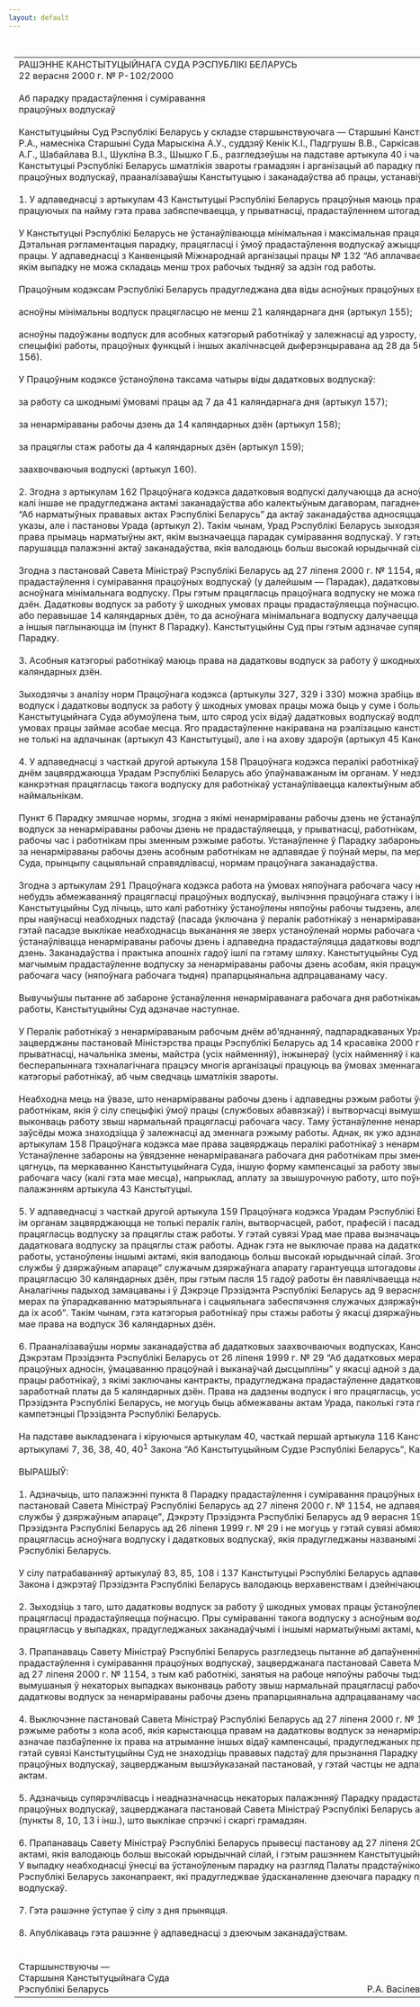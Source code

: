 ```yaml
---
layout: default
---
```


<div style="margin: 0px auto; width: 1000px;">

<div id="flag">

 

</div>

<div id="fixedWidth">

<div id="body">

<div id="columnSpanned">

<div id="content" style="margin: 10px">

<table>
<colgroup>
<col style="width: 100%" />
</colgroup>
<tbody>
<tr class="odd">
<td><div data-align="center" style="text-transform: uppercase;">
Рашэнне Канстытуцыйнага Суда Рэспублікі Беларусь
</div>
<div data-align="center">
22 верасня 2000 г. № Р-102/2000
</div>
<div data-align="left" style="width: 400px; margin-top: 20px; margin-bottom: 20px;">
Аб парадку прадастаўлення і суміравання працоўных водпускаў
</div>
<div data-align="justify">
Канстытуцыйны Суд Рэспублікі Беларусь у складзе старшынствуючага — Старшыні Канстытуцыйнага Суда Васілевіча Р.А., намесніка Старшыні Суда Марыскіна А.У., суддзяў Кенік К.I., Падгрушы В.В., Саркісавай Э.А., Філіпчык Р.I., Цікавенкі А.Г., Шабайлава В.І., Шукліна В.З., Шышко Г.Б., разгледзеўшы на падставе артыкула 40 і часткі першай артыкула 116 Канстытуцыі Рэспублікі Беларусь шматлікія звароты грамадзян і арганізацый аб парадку прадастаўлення і суміравання працоўных водпускаў, прааналізаваўшы Канстытуцыю і заканадаўства аб працы, устанавіў наступнае.
</div>
<div data-align="justify">
 
</div>
<div data-align="justify">
1. У адпаведнасці з артыкулам 43 Канстытуцыі Рэспублікі Беларусь працоўныя маюць права на адпачынак. Для працуючых па найму гэта права забяспечваецца, у прыватнасці, прадастаўленнем штогадовых аплачваемых водпускаў.
</div>
<div data-align="justify">
 
</div>
<div data-align="justify">
У Канстытуцыі Рэспублікі Беларусь не ўстанаўліваюцца мінімальная і максімальная працягласць штогадовага водпуску. Дэтальная рэгламентацыя парадку, працягласці і ўмоў прадастаўлення водпускаў ажыццяўляецца заканадаўствам аб працы. У адпаведнасці з Канвенцыяй Міжнароднай арганізацыі працы № 132 “Аб аплачваемых водпусках” водпуск ні ў якім выпадку не можа складаць менш трох рабочых тыдняў за адзін год работы.
</div>
<div data-align="justify">
 
</div>
<div data-align="justify">
Працоўным кодэксам Рэспублікі Беларусь прадугледжана два віды асноўных працоўных водпускаў:
</div>
<div data-align="justify">
 
</div>
<div data-align="justify">
асноўны мінімальны водпуск працягласцю не менш 21 каляндарнага дня (артыкул 155);
</div>
<div data-align="justify">
 
</div>
<div data-align="justify">
асноўны падоўжаны водпуск для асобных катэгорый работнікаў у залежнасці ад узросту, стану здароўя, характару і спецыфікі работы, працоўных функцый і іншых акалічнасцей дыферэнцыравана ад 28 да 56 каляндарных дзён (артыкул 156).
</div>
<div data-align="justify">
 
</div>
<div data-align="justify">
У Працоўным кодэксе ўстаноўлена таксама чатыры віды дадатковых водпускаў:
</div>
<div data-align="justify">
 
</div>
<div data-align="justify">
за работу са шкоднымі ўмовамі працы ад 7 да 41 каляндарнага дня (артыкул 157);
</div>
<div data-align="justify">
 
</div>
<div data-align="justify">
за ненарміраваны рабочы дзень да 14 каляндарных дзён (артыкул 158);
</div>
<div data-align="justify">
 
</div>
<div data-align="justify">
за працяглы стаж работы да 4 каляндарных дзён (артыкул 159);
</div>
<div data-align="justify">
 
</div>
<div data-align="justify">
заахвочваючыя водпускі (артыкул 160).
</div>
<div data-align="justify">
 
</div>
<div data-align="justify">
2. Згодна з артыкулам 162 Працоўнага кодэкса дадатковыя водпускі далучаюцца да асноўнага мінімальнага водпуску, калі іншае не прадугледжана актамі заканадаўства або калектыўным дагаворам, пагадненнем. У адпаведнасці з Законам “Аб нарматыўных прававых актах Рэспублікі Беларусь” да актаў заканадаўства адносяцца не толькі законы, дэкрэты, указы, але і пастановы Урада (артыкул 2). Такім чынам, Урад Рэспублікі Беларусь зыходзячы са сваёй кампетэнцыі мае права прымаць нарматыўны акт, якім вызначаецца парадак суміравання водпускаў. У гэтым выпадку не могуць парушацца палажэнні актаў заканадаўства, якія валодаюць больш высокай юрыдычнай сілай.
</div>
<div data-align="justify">
 
</div>
<div data-align="justify">
Згодна з пастановай Савета Міністраў Рэспублікі Беларусь ад 27 ліпеня 2000 г. № 1154, якой зацверджаны Парадак прадастаўлення і суміравання працоўных водпускаў (у далейшым — Парадак), дадатковыя водпускі далучаюцца да асноўнага мінімальнага водпуску. Пры гэтым працягласць працоўнага водпуску не можа перавышаць 35 каляндарных дзён. Дадатковы водпуск за работу ў шкодных умовах працы прадастаўляецца поўнасцю. Калі дадатковы водпуск роўны або перавышае 14 каляндарных дзён, то да асноўнага мінімальнага водпуску далучаецца водпуск большай працягласці, а іншыя паглынаюцца ім (пункт 8 Парадку). Канстытуцыйны Суд пры гэтым адзначае супярэчлівасць норм пункта 8 Парадку.
</div>
<div data-align="justify">
 
</div>
<div data-align="justify">
3. Асобныя катэгорыі работнікаў маюць права на дадатковы водпуск за работу ў шкодных умовах працы больш за 14 каляндарных дзён.
</div>
<div data-align="justify">
 
</div>
<div data-align="justify">
Зыходзячы з аналізу норм Працоўнага кодэкса (артыкулы 327, 329 і 330) можна зрабіць вывад, што асноўны працоўны водпуск і дадатковы водпуск за работу ў шкодных умовах працы можа быць у суме і больш 35 дзён. Такая пазіцыя Канстытуцыйнага Суда абумоўлена тым, што сярод усіх відаў дадатковых водпускаў водпуск за работу ў шкодных умовах працы займае асобае месца. Яго прадастаўленне накіравана на рэалізацыю канстытуцыўнага права грамадзян не толькі на адпачынак (артыкул 43 Канстытуцыі), але і на ахову здароўя (артыкул 45 Канстытуцыі).
</div>
<div data-align="justify">
 
</div>
<div data-align="justify">
4. У адпаведнасці з часткай другой артыкула 158 Працоўнага кодэкса пералікі работнікаў з ненарміраваным рабочым днём зацвярджаюцца Урадам Рэспублікі Беларусь або ўпаўнаважаным ім органам. У недзяржаўных арганізацыях канкрэтная працягласць такога водпуску для работнікаў устанаўліваецца калектыўным або працоўным дагаворам, наймальнікам.
</div>
<div data-align="justify">
 
</div>
<div data-align="justify">
Пункт 6 Парадку змяшчае нормы, згодна з якімі ненарміраваны рабочы дзень не ўстанаўліваецца і адпаведна дадатковы водпуск за ненарміраваны рабочы дзень не прадастаўляецца, у прыватнасці, работнікам, занятым на рабоце няпоўны рабочы час і работнікам пры зменным рэжыме работы. Устанаўленне ў Парадку забароны на прадастаўленне водпуску за ненарміраваны рабочы дзень асобным работнікам не адпавядае ў поўнай меры, па меркаванню Канстытуцыйнага Суда, прынцыпу сацыяльнай справядлівасці, нормам працоўнага заканадаўства.
</div>
<div data-align="justify">
 
</div>
<div data-align="justify">
Згодна з артыкулам 291 Працоўнага кодэкса работа на ўмовах няпоўнага рабочага часу не цягне для работнікаў якіх-небудзь абмежаванняў працягласці працоўных водпускаў, вылічэння працоўнага стажу і іншых працоўных правоў. Канстытуцыйны Суд лічыць, што калі работніку ўстаноўлены няпоўны рабочы тыдзень, але з поўным рабочым днём, то пры наяўнасці неабходных падстаў (пасада ўключана ў пералік работнікаў з ненарміраваным рабочым днём і работа на гэтай пасадзе выклікае неабходнасць выканання яе зверх устаноўленай нормы рабочага часу) такому работніку можа ўстанаўлівацца ненарміраваны рабочы дзень і адпаведна прадастаўляцца дадатковы водпуск за ненарміраваны рабочы дзень. Заканадаўства і практыка апошніх гадоў ішлі па гэтаму шляху. Канстытуцыйны Суд у гэтай сувязі лічыць магчымым прадастаўленне водпуску за ненарміраваны рабочы дзень асобам, якія працуюць на ўмовах няпоўнага рабочага часу (няпоўнага рабочага тыдня) прапарцыянальна адпрацаванаму часу.
</div>
<div data-align="justify">
 
</div>
<div data-align="justify">
Вывучыўшы пытанне аб забароне ўстанаўлення ненарміраванага рабочага дня работнікам пры зменным рэжыме работы, Канстытуцыйны Суд адзначае наступнае.
</div>
<div data-align="justify">
 
</div>
<div data-align="justify">
У Пералік работнікаў з ненарміраваным рабочым днём аб’яднанняў, падпарадкаваных Ураду Рэспублікі Беларусь, зацверджаны пастановай Міністэрства працы Рэспублікі Беларусь ад 14 красавіка 2000 г. № 58, уключаны пасады, у прыватнасці, начальніка змены, майстра (усіх найменняў), інжынераў (усіх найменняў і катэгорый). Зыходзячы з умоў бесперапыннага тэхналагічнага працэсу многія арганізацыі працуюць ва ўмовах зменнага рэжыму, дзе заняты ўказаныя катэгорыі работнікаў, аб чым сведчаць шматлікія звароты.
</div>
<div data-align="justify">
 
</div>
<div data-align="justify">
Неабходна мець на ўвазе, што ненарміраваны рабочы дзень і адпаведны рэжым работы ўстанаўліваюцца тым работнікам, якія ў сілу спецыфікі ўмоў працы (службовых абавязкаў) і вытворчасці вымушаны ў асобных выпадках выконваць работу звыш нармальнай працягласці рабочага часу. Таму ўстанаўленне ненарміраванага рабочага дня не заўсёды можа знаходзіцца ў залежнасці ад зменнага рэжыму работы. Аднак, як ужо адзначалася, Урад згодна з артыкулам 158 Працоўнага кодэкса мае права зацвярджаць пералікі работнікаў з ненарміраваным рабочым днём. Устанаўленне забароны на ўвядзенне ненарміраванага рабочага дня работнікам пры зменным рэжыме работы можа цягнуць, па меркаванню Канстытуцыйнага Суда, іншую форму кампенсацыі за работу звыш нармальнай працягласці рабочага часу (калі гэта мае месца), напрыклад, аплату за звышурочную работу, што поўнасцю адпавядала б палажэнням артыкула 43 Канстытуцыі.
</div>
<div data-align="justify">
 
</div>
<div data-align="justify">
5. У адпаведнасці з часткай другой артыкула 159 Працоўнага кодэкса Урадам Рэспублікі Беларусь або ўпаўнаважаным ім органам зацвярджаюцца не толькі пералік галін, вытворчасцей, работ, прафесій і пасад, але і ўмовы прадастаўлення і працягласць водпуску за працяглы стаж работы. У гэтай сувязі Урад мае права вызначаць асаблівасці прадастаўлення дадатковага водпуску за працяглы стаж работы. Аднак гэта не выключае права на дадатковы водпуск за працяглы стаж работы, устаноўлены іншымі актамі, якія валодаюць больш высокай юрыдычнай сілай. Згодна з Законам “Аб асновах службы ў дзяржаўным апараце” служачым дзяржаўнага апарату гарантуецца штогадовы аплачваемы водпуск працягласцю 30 каляндарных дзён, пры гэтым пасля 15 гадоў работы ён павялічваецца на 6 каляндарных дзён. Аналагічны падыход замацаваны і ў Дэкрэце Прэзідэнта Рэспублікі Беларусь ад 9 верасня 1997 г. № 16 “Аб некаторых мерах па ўпарадкаванню матэрыяльнага і сацыяльнага забеспячэння служачых дзяржаўнага апарату і прыраўнаваных да іх асоб”. Такім чынам, гэта катэгорыя работнікаў пры стажы работы ў якасці дзяржаўных служачых больш 15 гадоў мае права на водпуск 36 каляндарных дзён.
</div>
<div data-align="justify">
 
</div>
<div data-align="justify">
6. Прааналізаваўшы нормы заканадаўства аб дадатковых заахвочваючых водпусках, Канстытуцыйны Суд адзначае, што Дэкрэтам Прэзідэнта Рэспублікі Беларусь от 26 ліпеня 1999 г. № 29 “Аб дадатковых мерах па ўдасканаленню працоўных адносін, ўмацаванню працоўнай і выканаўчай дысцыпліны” у якасці адной з дадатковых мер стымулявання працы работнікаў, з якімі заключаны кантракты, прадугледжана прадастаўленне дадатковага водпуску з захаваннем заработнай платы да 5 каляндарных дзён. Права на дадзены водпуск і яго працягласць, устаноўленыя Дэкрэтам Прэзідэнта Рэспублікі Беларусь, не могуць быць абмежаваны актам Урада, паколькі гэта пытанне знаходзіцца ў кампетэнцыі Прэзідэнта Рэспублікі Беларусь.
</div>
<div data-align="justify">
 
</div>
<div data-align="justify">
На падставе выкладзенага і кіруючыся артыкулам 40, часткай першай артыкула 116 Канстытуцыі Рэспублікі Беларусь, артыкуламі 7, 36, 38, 40, 40<sup>1</sup> Закона “Аб Канстытуцыйным Судзе Рэспублікі Беларусь”, Канстытуцыйны Суд
</div>
<div data-align="justify">
 
</div>
<div data-align="center">
ВЫРАШЫЎ:
</div>
<div data-align="center">
 
</div>
<div data-align="justify">
1. Адзначыць, што палажэнні пункта 8 Парадку прадастаўлення і суміравання працоўных водпускаў, зацверджанага пастановай Савета Міністраў Рэспублікі Беларусь ад 27 ліпеня 2000 г. № 1154, не адпавядаюць Закону “Аб асновах службы ў дзяржаўным апараце”, Дэкрэту Прэзідэнта Рэспублікі Беларусь ад 9 верасня 1997 г. № 16 і Дэкрэту Прэзідэнта Рэспублікі Беларусь ад 26 ліпеня 1999 г. № 29 і не могуць у гэтай сувязі абмяжоўваць сумарную працягласць асноўнага водпуску і дадатковых водпускаў, якія прадугледжаны названымі Законам і дэкрэтамі Прэзідэнта Рэспублікі Беларусь.
</div>
<div data-align="justify">
 
</div>
<div data-align="justify">
У сілу патрабаванняў артыкулаў 83, 85, 108 і 137 Канстытуцыі Рэспублікі Беларусь адпаведныя палажэнні названых Закона і дэкрэтаў Прэзідэнта Рэспублікі Беларусь валодаюць верхавенствам і дзейнічаюць непасрэдна.
</div>
<div data-align="justify">
 
</div>
<div data-align="justify">
2. Зыходзіць з таго, што дадатковы водпуск за работу ў шкодных умовах працы ўстаноўленай заканадаўствам працягласці прадастаўляецца поўнасцю. Пры суміраванні такога водпуску з асноўным водпускам іх агульная працягласць у выпадках, прадугледжаных заканадаўчымі і іншымі нарматыўнымі актамі, можа складаць і больш 35 дзён.
</div>
<div data-align="justify">
 
</div>
<div data-align="justify">
3. Прапанаваць Савету Міністраў Рэспублікі Беларусь разгледзець пытанне аб дапаўненні пункта 6 Парадку прадастаўлення і суміравання працоўных водпускаў, зацверджанага пастановай Савета Міністраў Рэспублікі Беларусь ад 27 ліпеня 2000 г. № 1154, з тым каб работнікі, занятыя на рабоце няпоўны рабочы тыдзень, але поўны рабочы дзень і вымушаныя ў некаторых выпадках выконваць работу звыш нармальнай працягласці рабочага часу, мелі права на дадатковы водпуск за ненарміраваны рабочы дзень прапарцыянальна адпрацаванаму часу.
</div>
<div data-align="justify">
 
</div>
<div data-align="justify">
4. Выключэнне пастановай Савета Міністраў Рэспублікі Беларусь ад 27 ліпеня 2000 г. № 1154 работнікаў пры зменным рэжыме работы з кола асоб, якія карыстаюцца правам на дадатковы водпуск за ненарміраваны рабочы дзень, не азначае пазбаўленне іх права на атрыманне іншых відаў кампенсацыі, прадугледжаных працоўным заканадаўствам. У гэтай сувязі Канстытуцыйны Суд не знаходзіць прававых падстаў для прызнання Парадку прадастаўлення і суміравання працоўных водпускаў, зацверджаным вышэйуказанай пастановай, у гэтай частцы не адпавядаючым заканадаўчым актам.
</div>
<div data-align="justify">
 
</div>
<div data-align="justify">
5. Адзначыць супярэчлівасць і неадназначнасць некаторых палажэнняў Парадку прадастаўлення і суміравання працоўных водпускаў, зацверджанага пастановай Савета Міністраў Рэспублікі Беларусь ад 27 ліпеня 2000 г. № 1154 (пункты 8, 10, 13 і інш.), што выклікае спрэчкі і скаргі грамадзян.
</div>
<div data-align="justify">
 
</div>
<div data-align="justify">
6. Прапанаваць Савету Міністраў Рэспублікі Беларусь прывесці пастанову ад 27 ліпеня 2000 г. № 1154 у адпаведнасць з актамі, якія валодаюць больш высокай юрыдычнай сілай, і гэтым рашэннем Канстытуцыйнага Суда Рэспублікі Беларусь. У выпадку неабходнасці ўнесці ва ўстаноўленым парадку на разгляд Палаты прадстаўнікоў Нацыянальнага сходу Рэспублікі Беларусь законапраект, які прадугледжвае ўдасканаленне дзеючага парадку прадастаўлення і суміравання водпускаў.
</div>
<div data-align="justify">
 
</div>
<div data-align="justify">
7. Гэта рашэнне ўступае ў сілу з дня прыняцця.
</div>
<div data-align="justify">
 
</div>
<div data-align="justify">
8. Апублікаваць гэта рашэнне ў адпаведнасці з дзеючым заканадаўствам.
</div>
<div>
 
</div>
<div>
 
</div>
<div>
Старшынствуючы —
</div>
<div>
Старшыня Канстытуцыйнага Суда
</div>
<div>
Рэспублікі Беларусь <span>                                                                                                          Р.А. Васілевіч</span>
</div></td>
</tr>
</tbody>
</table>

</div>

<div class="terminator">

 

</div>

</div>

</div>

</div>

</div>
